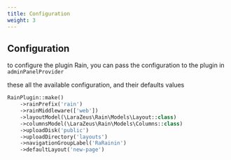 ```yaml
---
title: Configuration
weight: 3
---
```


## Configuration

to configure the plugin Rain, you can pass the configuration to the plugin in `adminPanelProvider`

these all the available configuration, and their defaults values

```php
RainPlugin::make()
    ->rainPrefix('rain')
    ->rainMiddleware(['web'])
    ->layoutModel(\LaraZeus\Rain\Models\Layout::class)
    ->columnsModel(\LaraZeus\Rain\Models\Columns::class)
    ->uploadDisk('public')
    ->uploadDirectory('layouts')
    ->navigationGroupLabel('RaRainin')
    ->defaultLayout('new-page')
```
